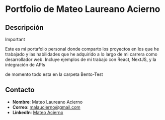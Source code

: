 # Portfolio de Mateo Laureano Acierno

## Descripción

>[!IMPORTANT]
Este es mi portafolio personal donde comparto los proyectos en los que he trabajado y las habilidades que he adquirido a lo largo de mi carrera como desarrollador web. Incluye ejemplos de mi trabajo con React, NextJS, y la integración de APIs 

de momento todo esta en la carpeta Bento-Test


## Contacto

- **Nombre**: Mateo Laureano Acierno
- **Correo**: malaucierno@gmail.com
- **LinkedIn**: [Mateo Acierno](https://www.linkedin.com/in/mateo-acierno/)
